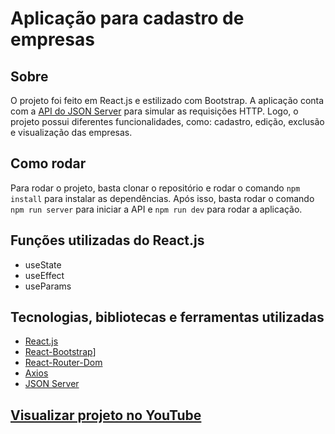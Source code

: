 # Aplicação para cadastro de empresas

## Sobre

O projeto foi feito em React.js e estilizado com Bootstrap. A aplicação conta com a <a href="https://www.npmjs.com/package/json-server">API do JSON Server</a> para simular as requisições HTTP. Logo, o projeto possui diferentes funcionalidades, como: cadastro, edição, exclusão e visualização das empresas.

## Como rodar

Para rodar o projeto, basta clonar o repositório e rodar o comando `npm install` para instalar as dependências. Após isso, basta rodar o comando `npm run server` para iniciar a API e `npm run dev` para rodar a aplicação.

## Funções utilizadas do React.js

-   useState
-   useEffect
-   useParams

## Tecnologias, bibliotecas e ferramentas utilizadas

-   [React.js](https://pt-br.reactjs.org/)
-   [React-Bootstrap](https://react-bootstrap.github.io/)]
-   [React-Router-Dom](https://www.npmjs.com/package/react-router-dom)
-   [Axios](https://www.npmjs.com/package/axios)
-   [JSON Server](https://www.npmjs.com/package/json-server)

## [Visualizar projeto no YouTube](https://youtu.be/xxEP_KS0sms)
